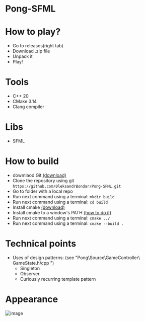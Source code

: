 # Pong-SFML

# How to play?
  - Go to releases(right tab)
  - Download .zip file
  - Unpack it
  - Play!

# Tools
  - C++ 20
  - CMake 3.14
  - Clang compiler

# Libs
  - SFML

# How to build 
  - dowmlaod Git [(download)](https://git-scm.com/downloads)
  - Clone the repository using git ```https://github.com/0leksandrBondar/Pong-SFML.git```
  - Go to folder with a local repo
  - Run next command using a terminal: ```mkdir build```
  - Run next command using a terminal: ```cd build```
  - Install cmake [(download)](https://cmake.org/download/)
  - Install cmake to a window's PATH [(how to do it)](https://www.architectryan.com/2018/03/17/add-to-the-path-on-windows-10/)
  - Run next command using a terminal: ```cmake ../```
  - Run next command using a terminal: ```cmake --build .```

# Technical points
  - Uses of design patterns: (see "Pong\Source\GameController\ GameState.h/cpp ")
    - Singleton
    - Observer
    - Curiously recurring template pattern
  
# Appearance
![image](https://github.com/0leksandrBondar/Pong-SFML/assets/104301715/af85f365-6203-457d-a342-a71776856c69)
